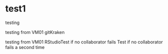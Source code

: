 # test1
testing

testing from VM01 gitKraken

testing from VM01 RStudioTest if no collaborator fails
Test if no collaborator fails a second time
